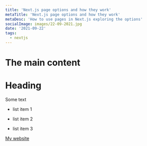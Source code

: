 ```yaml
---
title: 'Next.js page options and how they work'
metaTitle: 'Next.js page options and how they work'
metaDesc: 'How to use pages in Next.js exploring the options'
socialImage: images/22-09-2021.jpg
date: '2021-09-22'
tags:
  - nextjs
---
```


# The main content

# Heading

Some text

- list item 1

- list item 2

- list item 3

[My website](https://joshhowson.com)
